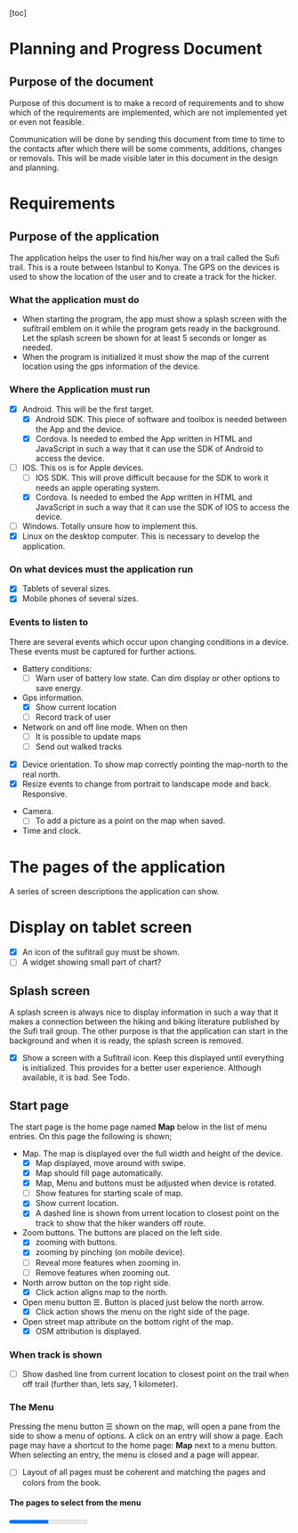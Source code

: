 [toc]

# Planning and Progress Document

## Purpose of the document
Purpose of this document is to make a record of requirements and to show which of the requirements are implemented, which are not implemented yet or even not feasible.

Communication will be done by sending this document from time to time to the contacts after which there will be some comments, additions, changes or removals. This will be made visible later in this document in the design and planning.


# Requirements

## Purpose of the application

The application helps the user to find his/her way on a trail called the Sufi trail. This is a route between Istanbul to Konya. The GPS on the devices is used to show the location of the user and to create a track for the hicker.

### What the application must do
* When starting the program, the app must show a splash screen with the sufitrail emblem on it while the program gets ready in the background. Let the splash screen be shown for at least 5 seconds or longer as needed.
* When the program is initialized it must show the map of the current location using the gps information of the device.


### Where the Application must run
* [x] Android. This will be the first target.
  * [x] Android SDK. This piece of software and toolbox is needed between the App and the device.
  * [x] Cordova. Is needed to embed the App written in HTML and JavaScript in such a way that it can use the SDK of Android to access the device.
* [ ] IOS. This os is for Apple devices.
  * [ ] IOS SDK. This will prove difficult because for the SDK to work it needs an apple operating system.
  * [x] Cordova. Is needed to embed the App written in HTML and JavaScript in such a way that it can use the SDK of IOS to access the device.
* [ ] Windows. Totally unsure how to implement this.
* [x] Linux on the desktop computer. This is necessary to develop the application.

### On what devices must the application run
* [x] Tablets of several sizes.
* [x] Mobile phones of several sizes.

### Events to listen to
There are several events which occur upon changing conditions in a device. These events must be captured for further actions.
* Battery conditions:
  * [ ] Warn user of battery low state. Can dim display or other options to save energy.
* Gps information.
  * [x] Show current location
  * [ ] Record track of user
* Network on and off line mode. When on then
  * [ ] It is possible to update maps
  * [ ] Send out walked tracks
* [x] Device orientation. To show map correctly pointing the map-north to the real north.
* [x] Resize events to change from portrait to landscape mode and back. Responsive.
* Camera.
  * [ ] To add a picture as a point on the map when saved.
* Time and clock.



# The pages of the application
A series of screen descriptions the application can show.

# Display on tablet screen
* [x] An icon of the sufitrail guy must be shown.
* [ ] A widget showing small part of chart?

## Splash screen
A splash screen is always nice to display information in such a way that it makes a connection between the hiking and biking literature published by the Sufi trail group. The other purpose is that the application can start in the background and when it is ready, the splash screen is removed.

  * [x] Show a screen with a Sufitrail icon. Keep this displayed until everything is initialized. This provides for a better user experience. Although available, it is bad. See Todo.

## Start page
The start page is the home page named **Map** below in the list of menu entries. On this page the following is shown;

  * Map. The map is displayed over the full width and height of the device.
    * [x] Map displayed, move around with swipe.
    * [x] Map should fill page automatically.
    * [x] Map, Menu and buttons must be adjusted when device is rotated.
    * [ ] Show features for starting scale of map.
    * [x] Show current location.
    * [x] A dashed line is shown from urrent location to closest point on the track to show that the hiker wanders off route.
  * Zoom buttons. The buttons are placed on the left side.
    * [x] zooming with buttons.
    * [x] zooming by pinching (on mobile device).
    * [ ] Reveal more features when zooming in.
    * [ ] Remove features when zooming out.
  * North arrow button on the top right side.
    * [x] Click action aligns map to the north.
  * Open menu button ☰. Button is placed just below the north arrow.
    * [x] Click action shows the menu on the right side of the page.
  * Open street map attribute on the bottom right of the map.
    * [x] OSM attribution is displayed.

### When track is shown
  * [ ] Show dashed line from current location to closest point on the trail when off trail (further than, lets say, 1 kilometer).

### The Menu
Pressing the menu button ☰ shown on the map, will open a pane from the side to show a menu of options. A click on an entry will show a page. Each page may have a shortcut to the home page: **Map** next to a menu button. When selecting an entry, the menu is closed and a page will appear.

  * [ ] Layout of all pages must be coherent and matching the pages and colors from the book.

####  The pages to select from the menu
<progress value="4" max="8" />

  * [x] **Map**: Show map, explained above
  * [x] **Info**: Show route information
  * [x] **Tracks**: Select a track.
  * [ ] **Feature** Show history, or other info.
  * [ ] **Start**: Record your track data
  * [x] **About**: Show a page with version, people and contacts
  * [x] **Exit**: Close the application

## The info page
  The info page shows information of the currently selected track. There are 40 tracks to walk in 40 days so we need 40 pages of data. The info page is loaded from a file from the `www/info` directory when a track is selected.

  * [x] Fill the info page after selecting a track. Previous data must be removed.

#### The information pages for each track
<progress value="1" max="40" />

  The following pages must have some info
  * [x] 01 Istanbul City
  * [ ] 02 Yalova Gökçedere
  * [ ] 03 Gökçedere Güneyköy
  * [ ] 04 Güneyköy Orhangazi
  * [ ] 05 Orhangazi Çakırlı
  * [ ] 06 Çakırlı Mahmudiye
  * [ ] 07 Mahmudiyei İznik
  * [ ] 08 Iznik Bereket
  * [ ] 09 Bereket Osmaneli
  * [ ] 10 Osmaneli Vezirhan
  * [ ] 11 Vezirhan Bilecik
  * [ ] 12 Bilecik Küre
  * [ ] 13 Küre Sögüt
  * [ ] 14 Sögüt Yeşilyurt
  * [ ] 15 Yeşilyurt Alınca
  * [ ] 16 Alınca Eskişehir
  * [ ] 17 Eskişehir Süpüren
  * [ ] 18 Süpüren Sarayören
  * [ ] 19 Sarayören Seyitgazi
  * [ ] 20 Seyitgazi Sükranlı
  * [ ] 21 Sükranlı Ağlarca
  * [ ] 22 Ağlarca Muratkoru
  * [ ] 23 Muratkoru Gömü
  * [ ] 24 Gömü Emirdağ
  * [ ] 25 Emirdag Karacalar
  * [ ] 26 Karacalar Emirdede Tepesi
  * [ ] 27 Emirdede Tepesi Kemerkaya
  * [ ] 28 Kemerkaya Taşağıl
  * [ ] 29 Taşağıl Çay
  * [ ] 30 Çay Yakasenek
  * [ ] 31 Yakasenek Ulupinar
  * [ ] 32 Ulupinar Akşehir
  * [ ] 33 Akşehir Çakırlar
  * [ ] 34 Çakırlar Doganhisarn
  * [ ] 35 Doganhisar Aşağı Çığıl
  * [ ] 36 Aşağı Çığıl Derbent
  * [ ] 37 Derbent Salahattin
  * [ ] 38 Basarakavak Küçükmuhsine
  * [ ] 39 Küçükmuhsine Sille
  * [ ] 40 Sille Konya


## The Tracks page
<progress value="5" max="6" />

  * [x] Generate the page from the directory contents and the gpx track name found in those files.
  * [ ] Place for user created tracks. When this page is displayed, the tracks must be shown on that page.
  * [x] Show map when a selection is made.
  * [x] The route is displayed.
  * [x] The route is centered on page. This depends if information is available in the user track.
  * [x] The route is zoomed so as to fit the page. This depends if information is available in the user track.

## The Features page
 Is filled when feature is clicked. First a balloon is showed on the map pointing to the feature with text and a 'more ...' on the bottom.

<progress value="0" max="6" />


## The Start page
This is a page where a gps track can be started.

<progress value="0" max="6" />

[ ] x
[ ] y

## The About page
This is an overview of people involved and their tasks. Also other info can be shown such as a version number.
<progress value="2" max="3" />

  * [x] Show the members of the Sufi trail group.
  * [x] Show current version of the program.
  * [ ] Read version number elsewhere, e.g. android manifest, and insert it by using JavaScript.

## The Exit page
This should show a dialog to ask the user if he/she really wants to quit the program.

<progress value="1" max="2" />

  * [x] Show quit dialog
  * [ ] When really exiting, a recorded track must be saved.


# Items or problems to think about
  * [ ] Color mapping must match that of the maps printed on paper.
  * [ ] Add ability to choose other color maps for visual impaired or color blind people.
  * [ ] By what license should the project be protected
  * [ ] When clicking on a feature on the map, does the information show in a balloon or on a new page. Feature information;
    * [ ] Restaurant - reservation information and facility
    * [ ] Hotel etc - booking information and facility
    * [ ] Mosque - historic background
    * [ ] City, village - historic background, city elders contact info, etc.
  * When online
    * [ ] When confirmed, refresh maps in cache
    * [ ] Try to get weather forecast and cache this information too
  * Cache. Several forms of caching are possible.
    * [ ] The program needs to keep a cache for map tiles.
    * [ ] There might be a cache used internally by Android/IOS/Windows to store external JavaScript files and style sheets. This is useful to keep the libraries up to date automatically.

# Track data
The app uses gpx data from a file to read track information. It is shown and zoomed in on it when first loaded. These gpx files must be edited (by a separate program) to add some data in the `metadata` section of the gpx file.
<progress value="5" max="6" />

* [x] Program to make the calculations and store in gpx file: `gpx-edit.pl6`. It makes use of module Tracks.pm6.
* [x] Program `convert-all-tracks.pl6` to find all gpx files from `./Data/Tracks original` and call `gpx-edit.pl6` for each file found. The results are saved in `./www/tracks`.
* [x] The program `gpx-edit.pl6` calculates minimum and maximum of longitude and latitude and stores it in the xpath `/gpx/metadata/bounds`.
* [x] The program also stores other data in the xpath `/gpx/metadata` of the gpx file.
  * [x] `name`; filename without '.gpx' and punctuation replaced by spaces.
  * [x] `desc`; **hiking routes from Istanbul to Konya**.
  * [x] `author`; **Sufi trail**.
  * [x] `copyright`; **Sufi trail**.
  * [x] `link` reference; **http://www.sufitrail.com/**. Its link text is **Sufi Trail Hike**.
  * [x] `time`; date and time of conversion.
  * [x] `keywords`; **hike**, **Konya**, **Istanbul** and some others taken from the filename.
  * [x] `bounds`; (mentioned above). It is set if it is not available. When found, it is not overwritten. This is how Garmin uses it!
  * [ ] `extensions`; not used

* [x] Remove all spaces between elements thereby making the gpx file smaller.
* [ ] Other wishes.
  * [x] Convert tracks one by one.
  * [ ] Compress the track to a smaller format to make the payload smaller.
  * [x] Sufi track is in one gpx file. Need to split them up to have a smaller footprint, especially when more features are put into the gpx as waypoints.
  * [x] Extract the waypoints from the sufi track gpx file into separate file.
  * [x] Extract separate tracks from the total sufi trail
  * [x] Adjust program to check for the Garmin way of storing boundaries and if not there use the same format.

# Todo
* [ ] Move buttons on other pages to the left side, same as where it is on map.
* [ ] Makeup of the other pages must be improved.
* [ ] A button on map to go to the current location when far from track.
* [ ] Use the same button to go back to the track when hicker is far from current location.
* [x] Show important console.log messages on pages where buttons show what's happening.
* [ ] Save tracks with filenames made up with date and feature names from city/country features found in its boundary box. Can only be done when in wifi or from cached data.
* [ ] Save track when tracking and exiting program.
* [ ] Cache tiles from several zooming levels to be used when offline. Make estimation of total size.
* [ ] Cache features too.
* [ ] A splash screen is made using cordova-plugin-splashscreen but I am not at all satisfied because of the number of images to be prepared and the show is also bad. Better to make it myself using html and svg. Sizes are known in javascript so everything is therefor scalable to any size.

# Bugs


# Contacts from Sultanstrail

|Name|Email|Notes|
|----|-----|-----|
| Sedat Çakir | sufitrail@gmail.com | Project leader
| Iris Bezuijen | sufitrail@gmail.com | Web master
| Rob Polko | rob@sultanstrail.nl | Map design
| Tine Lambers | | Office Manager
| Merel van Essen | | Writer of handbook
| Pijke Wees | pijkev@hotmail.com | Cartographer
| Marcel Timmerman | mt1957@gmail.com | Application builder
